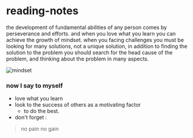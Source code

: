 # reading-notes 
the development of fundamental abilities of any person comes by perseverance and efforts. and when you love what you learn you can achieve the growth of mindset.
 when you facing challenges you must be looking for many solutions, not a unique solution, in addition to finding the solution to the problem you should search for the head cause of the problem, and thinking about the problem in many aspects.
 
 
 
![mindset](https://ruleofseay.files.wordpress.com/2019/12/9f524-brain-2062057_960_720.jpg)



### now I say to myself  
-  love what you learn 
-  look to the success of others as a motivating factor 
      - to do the best.
- don't forget :
 > no pain no gain
